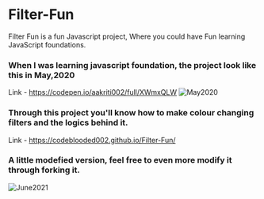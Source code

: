 
# Filter-Fun
Filter Fun is a fun Javascript project, Where you could have Fun learning JavaScript foundations.
###
###
### When I was learning javascript foundation, the project look like this in May,2020

Link - https://codepen.io/aakriti002/full/XWmxQLW
![May2020](https://user-images.githubusercontent.com/70642412/121812219-b76c2780-cc84-11eb-96c8-9b40ca3ea076.PNG)

### Through this project you'll know how to make colour changing filters and the logics behind it.

Link - https://codeblooded002.github.io/Filter-Fun/
### A little modefied version, feel free to even more modify it through forking it.
![June2021](https://user-images.githubusercontent.com/70642412/121812262-d66ab980-cc84-11eb-8690-d4e008875acc.PNG)
